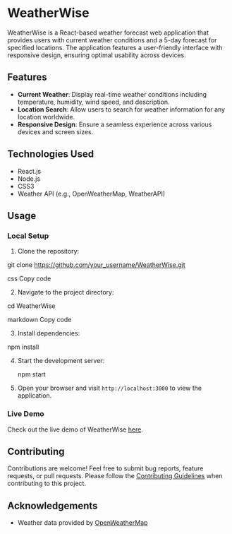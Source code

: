
# WeatherWise

WeatherWise is a React-based weather forecast web application that provides users with current weather conditions and a 5-day forecast for specified locations. The application features a user-friendly interface with responsive design, ensuring optimal usability across devices.

## Features

- **Current Weather**: Display real-time weather conditions including temperature, humidity, wind speed, and description.
- **Location Search**: Allow users to search for weather information for any location worldwide.
- **Responsive Design**: Ensure a seamless experience across various devices and screen sizes.

## Technologies Used

- React.js
- Node.js
- CSS3
- Weather API (e.g., OpenWeatherMap, WeatherAPI)

## Usage

### Local Setup

1. Clone the repository:

git clone https://github.com/your_username/WeatherWise.git

css
Copy code

2. Navigate to the project directory:

cd WeatherWise

markdown
Copy code

3. Install dependencies:

npm install

4. Start the development server:

   npm start
   
5. Open your browser and visit `http://localhost:3000` to view the application.

### Live Demo

Check out the live demo of WeatherWise [here](https://weather-app-shobhit51s-projects.vercel.app/).

## Contributing

Contributions are welcome! Feel free to submit bug reports, feature requests, or pull requests. Please follow the [Contributing Guidelines](CONTRIBUTING.md) when contributing to this project.



## Acknowledgements

- Weather data provided by [OpenWeatherMap](https://openweathermap.org/)






